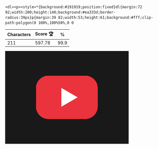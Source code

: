 `<dl><p><style>*{background:#191919;position:fixed}dl{margin:72 92;width:200;height:140;background:#ea333d;border-radius:39px}p{margin:39 82;width:53;height:61;background:#fff;clip-path:polygon(0 100%,100%50%,0 0`

| Characters | Score 🏆 | %    |
| ---------- | -------- | ---- |
| 211        | 597.78   | 99.9 |

![](/2024/sep2024/16/20240916.png)
